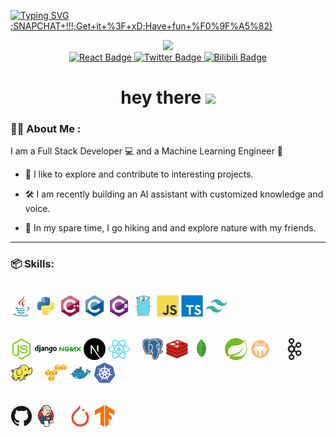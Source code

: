 [![Typing SVG](https://readme-typing-svg.demolab.com?font=Open+Sans&weight=300&size=30&duration=3000&pause=1000&color=5EFBFF&center=true&vCenter=true&width=435&lines=Hi+!+Welcome%F0%9F%91%8B%F0%9F%8F%BB;Feel+free+to+check+around+%F0%9F%9A%B6;Here+is+a+joke+for+you+%F0%9F%98%9C;What%E2%80%99s+Thanos%E2%80%99+favorite+app+%3A);SNAPCHAT+!!!;Get+it+%3F+xD;Have+fun+%F0%9F%A5%82)](https://git.io/typing-svg)

<div id="header" align="center">
  <img src="https://media.giphy.com/media/dtra4r7NXUlI5XRfOR/giphy.gif" width="100"/>
  <div id="badges">
  <a href="https://oubotong.github.io/johan/">
    <img src="https://img.shields.io/badge/Portofolio-lightgreen?style=for-the-badge&logo=react&logoColor=black" alt="React Badge"/>
  </a>
  <a href="http://www.linkedin.com/in/botong97">
    <img src="https://img.shields.io/badge/Linkedin-lightblue?style=for-the-badge&logo=linkedin&logoColor=black" alt="Twitter Badge"/>
  </a>
  <a href="https://space.bilibili.com/16596867">
    <img src="https://img.shields.io/badge/Bilibili-pink?style=for-the-badge&logo=bilibili&logoColor=black" alt="Bilibili Badge"/>
  </a>
</div>
  <h1>
  hey there
  <img src="https://media.giphy.com/media/hvRJCLFzcasrR4ia7z/giphy.gif" width="30px"/>
</h1>
</div>

### 🧙‍♂️ About Me : 

I am a Full Stack Developer 💻 and a Machine Learning Engineer 🧠

- 🔎 I like to explore and contribute to interesting projects.

- 🛠️ I am recently building an AI assistant with customized knowledge and voice.

- 🌴 In my spare time, I go hiking and and explore nature with my friends.

---

### 📦 Skills:
<p>
  </br>
  <code><img title="Java" height="35" src="./icons/java-original.svg"></code>
  <code><img title="Python" height="35" src="./icons/python-original.svg"></code>
  <code><img title="C++" height="35" src="./icons/cplusplus-original.svg"></code>
  <code><img title="C Programming" height="35" src="./icons/c-original.svg"></code>
  <code><img title="C#" height="35" src="./icons/csharp-original.svg"></code>
  <code><img title="Golang" height="35" src="./icons/go-original.svg"></code>
  <code><img title="JavaScript" height="35" src="./icons/javascript-original.svg"></code>
  <code><img title="TypeScript" height="35" src="./icons/typescript-original.svg"></code>
  <code><img title="Tailwind CSS" height="35" src="./icons/tailwindcss-plain.svg"></code>
</p>
<p>
  </br>
  <code><img title="NodeJS" height="35" src="./icons/nodejs-original.svg"></code>
  <code><img title="Django" height="35" src="./icons/django-plain-wordmark.svg"></code>
  <code><img title="Nginx" height="35" src="./icons/nginx-original.svg"></code>
  <code><img title="NextJS" height="35" src="./icons/nextjs-original.svg"></code>
  <code><img title="React" height="35" src="./icons/react-original.svg"></code>
  &nbsp;
  &nbsp;
  <code><img title="PostgreSQL" height="35" src="./icons/postgresql-original.svg"></code>
  <code><img title="Redis" height="35" src="./icons/redis-original.svg"></code>
  <code><img title="MongoDB" height="35" src="./icons/mongodb-original.svg"></code>
  &nbsp;
  &nbsp;
  <code><img title="Spring" height="35" src="./icons/spring-original.svg"></code>
  <code><img title="Grails" height="35" src="./icons/grails-original.svg"></code>
  &nbsp;
  &nbsp;
  <code><img title="kafka" height="35" src="./icons/apachekafka-original.svg"></code>
  <code><img title="Hadoop" height="35" src="./icons/hadoop-original.svg"></code>
  &nbsp;
  &nbsp;
  <code><img title="AWS" height="35" src="./icons/amazonwebservices-original.svg"></code>
  <code><img title="Docker" height="35" src="./icons/docker-original.svg"></code>
  <code><img title="Kubernetes" height="35" src="./icons/kubernetes-plain.svg"></code>
</p> 

<p>
  </br>
  <code><img title="Git" height="35" src="./icons/github-original.svg"></code>
  <code><img title="Jenkins" height="35" src="./icons/jenkins-original.svg"></code>
  &nbsp;
  &nbsp;
  <code><img title="PyTorch" height="35" src="./icons/pytorch-original.svg"></code>
  <code><img title="Tensorflow" height="35" src="./icons/tensorflow-original.svg"></code>
</p>






